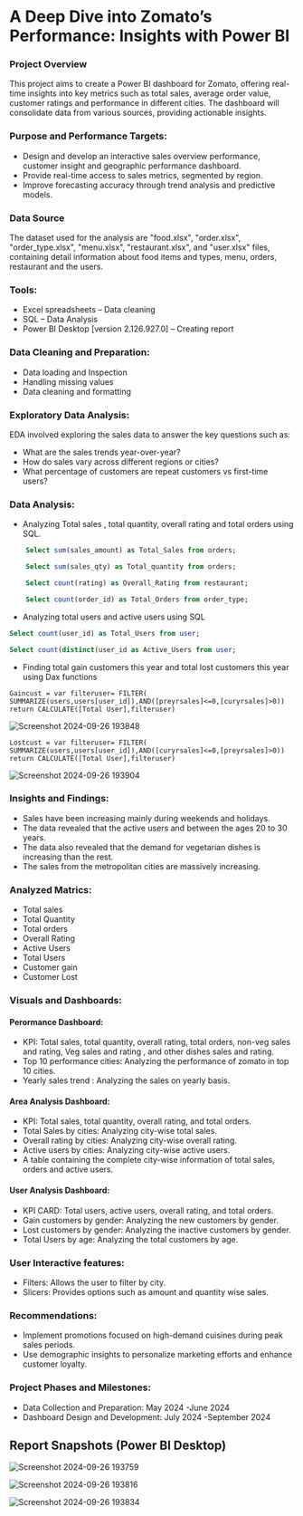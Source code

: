 # A Deep Dive into Zomato’s Performance: Insights with Power BI
### Project Overview
This project aims to create a Power BI dashboard for Zomato, offering real-time insights into key metrics such as total sales, average order value, customer ratings and performance in different cities. The dashboard will consolidate data from various sources, providing actionable insights.
### Purpose and Performance Targets:
- Design and develop an interactive sales overview performance, customer insight and geographic performance dashboard.
- Provide real-time access to sales metrics, segmented by region.
- Improve forecasting accuracy through trend analysis and predictive models.
### Data Source
The dataset used for the analysis are "food.xlsx", "order.xlsx", "order_type.xlsx", "menu.xlsx", "restaurant.xlsx", and "user.xlsx" files, containing detail information about food items and types, menu, orders, restaurant and the users.
### Tools:
- Excel spreadsheets – Data cleaning
- SQL – Data Analysis
- Power BI Desktop [version 2.126.927.0] – Creating report
### Data Cleaning and Preparation:
- Data loading and Inspection
- Handling missing values
- Data cleaning and formatting
### Exploratory Data Analysis:
EDA involved exploring the sales data to answer the key questions such as:
- What are the sales trends year-over-year?
- How do sales vary across different regions or cities?
- What percentage of customers are repeat customers vs first-time users?
### Data Analysis:
- Analyzing Total sales , total quantity, overall rating and total orders using SQL.
```sql
	Select sum(sales_amount) as Total_Sales from orders;
```
```sql
	Select sum(sales_qty) as Total_quantity from orders;
```
```sql
	Select count(rating) as Overall_Rating from restaurant;
```
```sql
	Select count(order_id) as Total_Orders from order_type;
```
- Analyzing total users and active users using SQL
```sql 
Select count(user_id) as Total_Users from user;
```
```sql
Select count(distinct(user_id as Active_Users from user;
```
- Finding total gain customers this year and total lost customers this year using Dax functions
```dax
Gaincust = var filteruser= FILTER( SUMMARIZE(users,users[user_id]),AND([preyrsales]<=0,[curyrsales]>0)) return CALCULATE([Total User],filteruser)
```
![Screenshot 2024-09-26 193848](https://github.com/user-attachments/assets/103ac553-40e8-4d7f-99c3-5a7edd7421da)

```DAX
Lostcust = var filteruser= FILTER( SUMMARIZE(users,users[user_id]),AND([curyrsales]<=0,[preyrsales]>0)) return CALCULATE([Total User],filteruser)
```
![Screenshot 2024-09-26 193904](https://github.com/user-attachments/assets/a3af59f5-6371-44bc-95d6-49fa1b182a68)

### Insights and Findings:
- Sales have been increasing mainly during weekends and holidays.
- The data revealed that the active users and between the ages 20 to 30 years.
- The data also revealed that the demand for vegetarian dishes is increasing than the rest.
- The sales from the metropolitan cities are massively increasing.
### Analyzed Matrics:
- Total sales
- Total Quantity
- Total orders
- Overall Rating
- Active Users
- Total Users
- Customer gain
- Customer Lost
### Visuals and Dashboards:
#### Perormance Dashboard:
- KPI: Total sales, total quantity, overall rating, total orders, non-veg sales and rating, Veg sales and rating , and other dishes sales and rating.
- Top 10 performance cities: Analyzing the performance of zomato in top 10 cities.
- Yearly sales trend : Analyzing the sales on yearly basis.
#### Area Analysis Dashboard:
- KPI: Total sales, total quantity, overall rating, and total orders.
- Total Sales by cities: Analyzing city-wise total sales.
- Overall rating by cities: Analyzing city-wise overall rating.
- Active users by cities: Analyzing city-wise active users.
- A table containing the complete city-wise information of total sales, orders and active users.
#### User Analysis Dashboard:
- KPI CARD: Total users, active users, overall rating, and total orders.
- Gain customers by gender: Analyzing the new customers by gender.
- Lost customers by gender: Analyzing the inactive customers by gender. 
- Total Users by age: Analyzing the total customers by age. 
### User Interactive features:
- Filters: Allows the user to filter by city.
- Slicers: Provides options such as amount and quantity wise sales.
### Recommendations:
- Implement promotions focused on high-demand cuisines during peak sales periods.
- Use demographic insights to personalize marketing efforts and enhance customer loyalty.
### Project Phases and Milestones:
- Data Collection and Preparation: May 2024 -June 2024
- Dashboard Design and Development: July 2024 -September 2024
## Report Snapshots (Power BI Desktop)

![Screenshot 2024-09-26 193759](https://github.com/user-attachments/assets/983a91d8-70e5-4d61-949d-083c8403f283)

![Screenshot 2024-09-26 193816](https://github.com/user-attachments/assets/9134147d-36e5-49fe-81a8-c8b540f310fe)

![Screenshot 2024-09-26 193834](https://github.com/user-attachments/assets/7c3c922f-c4a8-4218-a1c9-d24700197cac)




